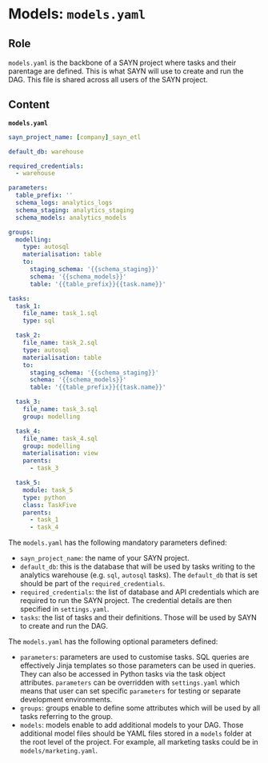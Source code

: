 # Models: `models.yaml`

## Role

`models.yaml` is the backbone of a SAYN project where tasks and their parentage are defined. This is what SAYN will use to create and run the DAG. This file is shared across all users of the SAYN project.

## Content

**`models.yaml`**

``` yaml
sayn_project_name: [company]_sayn_etl

default_db: warehouse

required_credentials:
  - warehouse

parameters:
  table_prefix: ''
  schema_logs: analytics_logs
  schema_staging: analytics_staging
  schema_models: analytics_models

groups:
  modelling:
    type: autosql
    materialisation: table
    to:
      staging_schema: '{{schema_staging}}'
      schema: '{{schema_models}}'
      table: '{{table_prefix}}{{task.name}}'

tasks:
  task_1:
    file_name: task_1.sql
    type: sql

  task_2:
    file_name: task_2.sql
    type: autosql
    materialisation: table
    to:
      staging_schema: '{{schema_staging}}'
      schema: '{{schema_models}}'
      table: '{{table_prefix}}{{task.name}}'

  task_3:
    file_name: task_3.sql
    group: modelling

  task_4:
    file_name: task_4.sql
    group: modelling
    materialisation: view
    parents:
      - task_3

  task_5:
    module: task_5
    type: python
    class: TaskFive
    parents:
      - task_1
      - task_4
```

The `models.yaml` has the following mandatory parameters defined:

- `sayn_project_name`: the name of your SAYN project.
- `default_db`: this is the database that will be used by tasks writing to the analytics warehouse (e.g. `sql`, `autosql` tasks). The `default_db` that is set should be part of the `required_credentials`.
- `required_credentials`: the list of database and API credentials which are required to run the SAYN project. The credential details are then specified in `settings.yaml`.
- `tasks`: the list of tasks and their definitions. Those will be used by SAYN to create and run the DAG.

The `models.yaml` has the following optional parameters defined:

- `parameters`: parameters are used to customise tasks. SQL queries are effectively Jinja templates so those parameters can be used in queries. They can also be accessed in Python tasks via the task object attributes. `parameters` can be overridden with `settings.yaml` which means that user can set specific `parameters` for testing or separate development environments.
- `groups`: groups enable to define some attributes which will be used by all tasks referring to the group.
- `models`: models enable to add additional models to your DAG. Those additional model files should be YAML files stored in a `models` folder at the root level of the project. For example, all marketing tasks could be in `models/marketing.yaml`.
